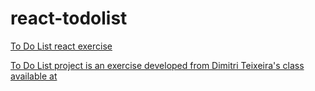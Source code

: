 # react-todolist

<a href= "https://cintiabsza.github.io/react-todolist/"> To Do List react exercise

To Do List project is an exercise developed from Dimitri Teixeira's class available at <a href= "https://www.youtube.com/@programacaoweb">